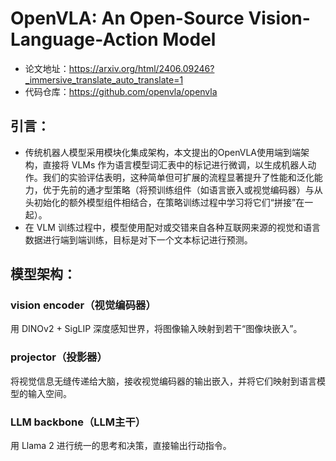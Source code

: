 # OpenVLA: An Open-Source Vision-Language-Action Model
- 论文地址：https://arxiv.org/html/2406.09246?_immersive_translate_auto_translate=1
- 代码仓库：https://github.com/openvla/openvla

## 引言：
- 传统机器人模型采用模块化集成架构，本文提出的OpenVLA使用端到端架构，直接将 VLMs 作为语言模型词汇表中的标记进行微调，以生成机器人动作。我们的实验评估表明，这种简单但可扩展的流程显著提升了性能和泛化能力，优于先前的通才型策略（将预训练组件（如语言嵌入或视觉编码器）与从头初始化的额外模型组件相结合，在策略训练过程中学习将它们“拼接”在一起）。
- 在 VLM 训练过程中，模型使用配对或交错来自各种互联网来源的视觉和语言数据进行端到端训练，目标是对下一个文本标记进行预测。

## 模型架构：
### vision encoder（视觉编码器）
用 DINOv2 + SigLIP 深度感知世界，将图像输入映射到若干“图像块嵌入”。
### projector（投影器）
将视觉信息无缝传递给大脑，接收视觉编码器的输出嵌入，并将它们映射到语言模型的输入空间。
### LLM backbone（LLM主干）
用 Llama 2 进行统一的思考和决策，直接输出行动指令。
